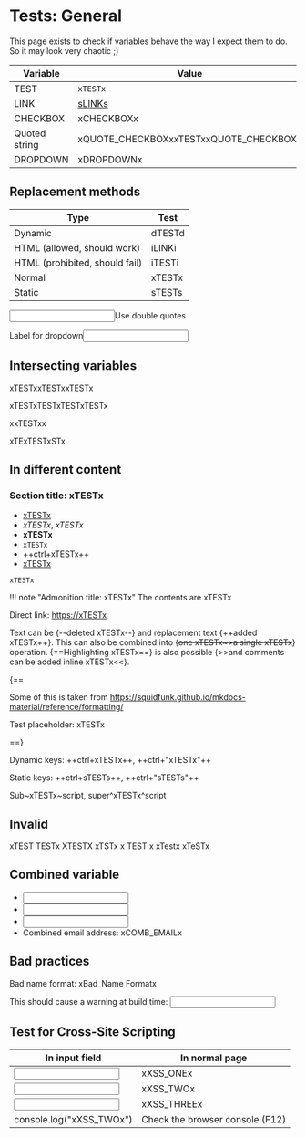 # Tests: General

This page exists to check if variables behave the way I expect them to do.
So it may look very chaotic ;)

Variable | Value
---|---
TEST | `xTESTx`
LINK | [sLINKs](iLINKi)
CHECKBOX | xCHECKBOXx
Quoted string | xQUOTE_CHECKBOXxxTESTxxQUOTE_CHECKBOXx
DROPDOWN | xDROPDOWNx

## Replacement methods

Type | Test
---|---
Dynamic | dTESTd
HTML (allowed, should work) | iLINKi
HTML (prohibited, should fail) | iTESTi
Normal | xTESTx
Static | sTESTs

<label><input data-input-for="QUOTE_CHECKBOX">Use double quotes</label>

<label>Label for dropdown<input data-input-for="DROPDOWN"></label>


## Intersecting variables

xTESTxxTESTxxTESTx

xTESTxTESTxTESTxTESTx

xxTESTxx

xTExTESTxSTx

## In different content

### Section title: xTESTx

- [xTESTx](#)
- _xTESTx_, *xTESTx*
- __xTESTx__
- `xTESTx`
- ++ctrl+xTESTx++
- <u>xTESTx</u>

```
xTESTx
```

!!! note "Admonition title: xTESTx"
    The contents are xTESTx

Direct link: <https://xTESTx>

Text can be {--deleted xTESTx--} and replacement text {++added xTESTx++}. This can also be
combined into {~~one xTESTx~>a single xTESTx~~} operation. {==Highlighting xTESTx==} is also
possible {>>and comments can be added inline xTESTx<<}.

{==

Some of this is taken from <https://squidfunk.github.io/mkdocs-material/reference/formatting/>

Test placeholder: xTESTx

==}

Dynamic keys: ++ctrl+xTESTx++, ++ctrl+"xTESTx"++

Static keys: ++ctrl+sTESTs++, ++ctrl+"sTESTs"++

Sub~xTESTx~script, super^xTESTx^script


## Invalid

xTEST TESTx XTESTX xTSTx x TEST x xTestx xTeSTx

## Combined variable

- <input data-input-for="COMB_FIRST_NAME">
- <input data-input-for="COMB_SURNAME">
- <input data-input-for="COMB_DOMAIN">
- Combined email address: xCOMB_EMAILx

## Bad practices

Bad name format: xBad_Name Formatx

This should cause a warning at build time: <input data-input-for="VARIABLE_DOES_NOT_EXIST">

## Test for Cross-Site Scripting

In input field | In normal page
---|---
<input data-input-for="XSS_ONE"> | xXSS_ONEx
<input data-input-for="XSS_TWO"> | xXSS_TWOx
<input data-input-for="XSS_THREE"> | xXSS_THREEx
console.log("xXSS_TWOx") | Check the browser console (F12)<script>setTimeout(function(){console.log("sXSS_TWOs")}, 1000); // This should output xXSS_TWOx, since scripts should not be modified</script>
